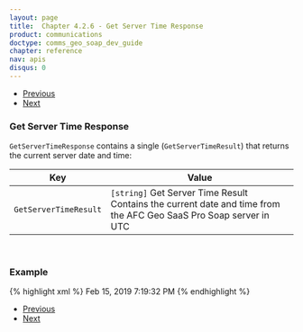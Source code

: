 ```yaml
---
layout: page
title:  Chapter 4.2.6 - Get Server Time Response
product: communications
doctype: comms_geo_soap_dev_guide
chapter: reference
nav: apis
disqus: 0
---
```


<ul class="pager">
  <li class="previous"><a href="/communications/dev-guide_geo_soap/reference/cass-address"><i class="glyphicon glyphicon-chevron-left"></i>Previous</a></li>
  <li class="next"><a href="/communications/dev-guide_geo_soap/reference/ezgeo-fault/">Next<i class="glyphicon glyphicon-chevron-right"></i></a></li>
</ul>

<h3>Get Server Time Response</h3>

<code>GetServerTimeResponse</code> contains a single (<code>GetServerTimeResult</code>) that returns the current server date and time:

<div class="mobile-table">
  <table class="styled-table">
    <thead>
      <tr>
        <th>Key</th>
        <th>Value</th>
      </tr>
    </thead>
    <tbody>
      <tr>
        <td><code>GetServerTimeResult</code></td>
        <td><code>[string]</code> Get Server Time Result
        <br/>
       Contains the current date and time from the AFC Geo SaaS Pro Soap server in UTC</td>
      </tr>
    </tbody>
  </table>
</div>
<br/>

<h3>Example</h3>

{% highlight xml %}
<GetServerTimeResponse>
    <GetServerTimeResult>Feb 15, 2019 7:19:32 PM</GetServerTimeResult>
</GetServerTimeResponse>
{% endhighlight %}

<ul class="pager">
  <li class="previous"><a href="/communications/dev-guide_geo_soap/reference/cass-address"><i class="glyphicon glyphicon-chevron-left"></i>Previous</a></li>
  <li class="next"><a href="/communications/dev-guide_geo_soap/reference/ezgeo-fault/">Next<i class="glyphicon glyphicon-chevron-right"></i></a></li>
</ul>